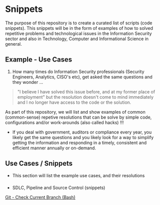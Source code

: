 # Snippets

The purpose of this repository is to create a curated list of scripts (code snippets). This snippets will be in the form of examples of how to solved repetitive problems and technological issues in the Information Security sector and also in Technology, Computer and Informational Science in general.

## Example - Use Cases

1. How many times do Information Security professionals (Security Engineers, Analytics, CISO's etc), get asked the same questions and they wonder ... 

> "I believe I have solved this issue before, and at my former place of employment" but the resolution doesn't come to mind immediately and I no longer have access to the code or the solution.

As part of this repository, we will list and show examples of common (common-sense) repetive resolutions that can be solve by simple code, configurations and/or work-arounds (also called hacks) !!!

- If you deal with government, auditors or compliance every year, you likely get the same questions and you likely look for a way to simplify getting the information and responding in a timely, consistent and efficient manner annually or on-demand.

## Use Cases / Snippets

- This section will list the example use cases, and their resolutions

###

- SDLC, Pipeline and Source Control (snippets)

[Git - Check Current Branch (Bash)](snippets/source_control/README.md)